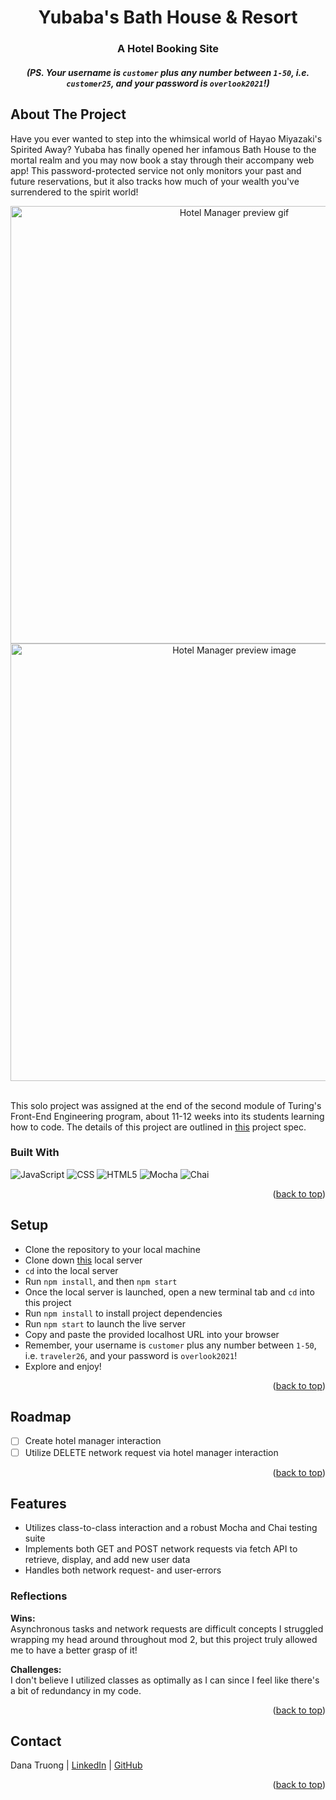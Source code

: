 <a name="readme-top"></a>

<!-- HEADER -->
<h1 align="center">Yubaba's Bath House & Resort</h1>

<h3 align="center">A Hotel Booking Site</h3>

<!-- <h4 align="center"><a href="https://vfields.github.io/travel-tracker/"><strong>Deploy Link</strong></a> | <a href="https://github.com/vfields/travel-tracker"><strong>Explore The Docs »</strong></a></h4> -->

<h5 align="center">(PS. Your username is <code>customer</code> plus any number between <code>1-50</code>, i.e. <code>customer25</code>, and your password is <code>overlook2021</code>!)</h5>

<p></p>

<!-- TABLE OF CONTENTS -->
<!-- <details>
  <summary>Table of Contents</summary>
  <ol>
    <li>
      <a href="#about-the-project">About The Project</a>
      <ul>
        <li><a href="#built-with">Built With</a></li>
      </ul>
    </li>
    <li><a href="#setup">Setup</a></li>
    <li><a href="#roadmap">Roadmap</a></li>
    <li>
        <a href="#features">Features</a>
        <ul>
            <li><a href="#reflections">Reflections</a>
        </ul>
    </li>
    <li><a href="#contact">Contact</a></li>
  </ol>
</details> -->

## About The Project
Have you ever wanted to step into the whimsical world of Hayao Miyazaki's Spirited Away? Yubaba has finally opened her infamous Bath House to the mortal realm and you may now book a stay through their accompany web app! This password-protected service not only monitors your past and future reservations, but it also tracks how much of your wealth you've surrendered to the spirit world!
<br>
<p align="center">
    <img width="700" src="https://user-images.githubusercontent.com/110209726/201823763-e89c8d1c-68e5-4ffb-91ee-26c70aa3cb94.gif" alt="Hotel Manager preview gif">
    <img width="700" src="https://user-images.githubusercontent.com/110209726/201823890-e589e15d-e38e-42ff-b6de-205edad4db69.png" alt="Hotel Manager preview image">

</p>
<br />
This solo project was assigned at the end of the second module of Turing's Front-End Engineering program, about 11-12 weeks into its students learning how to code. The details of this project are outlined in <a href="https://frontend.turing.edu/projects/overlook.html">this</a> project spec.

### Built With

![JavaScript][JavaScript-shield]
![CSS][CSS-shield]
![HTML5][HTML-shield]
![Mocha][Mocha-shield]
![Chai][Chai-shield]

<p align="right">(<a href="#readme-top">back to top</a>)</p>

## Setup
- Clone the repository to your local machine
- Clone down <a href="https://github.com/turingschool-examples/overlook-api">this</a> local server
- `cd` into the local server
- Run `npm install`, and then `npm start`
- Once the local server is launched, open a new terminal tab and `cd` into this project
- Run `npm install` to install project dependencies
- Run `npm start` to launch the live server
- Copy and paste the provided localhost URL into your browser
- Remember, your username is <code>customer</code> plus any number between <code>1-50</code>, i.e. <code>traveler26</code>, and your password is <code>overlook2021</code>!
- Explore and enjoy!

<p align="right">(<a href="#readme-top">back to top</a>)</p>

## Roadmap

- [ ] Create hotel manager interaction
- [ ] Utilize DELETE network request via hotel manager interaction

<p align="right">(<a href="#readme-top">back to top</a>)</p>

## Features

- Utilizes class-to-class interaction and a robust Mocha and Chai testing suite
- Implements both GET and POST network requests via fetch API to retrieve, display, and add new user data
- Handles both network request- and user-errors

### Reflections
<b>Wins:</b><br>
Asynchronous tasks and network requests are difficult concepts I struggled wrapping my head around throughout mod 2, but this project truly allowed me to have a better grasp of it!
<p>
<b>Challenges:</b><br>
I don't believe I utilized classes as optimally as I can since I feel like there's a bit of redundancy in my code.

<p align="right">(<a href="#readme-top">back to top</a>)</p>

## Contact

Dana Truong | [LinkedIn](https://www.linkedin.com/in/dana-truong-a1b35a250/) | [GitHub](https://github.com/tramtram1130)<br>

<p align="right">(<a href="#readme-top">back to top</a>)</p>

<!-- MARKDOWN LINKS & IMAGES -->
[JavaScript-shield]: https://img.shields.io/badge/javascript%20-%23323330.svg?&style=for-the-badge&logo=javascript&logoColor=%23F7DF1E
[CSS-shield]: https://img.shields.io/badge/CSS3-1572B6?style=for-the-badge&logo=css3&logoColor=white
[HTML-shield]: https://img.shields.io/badge/HTML5-E34F26?style=for-the-badge&logo=html5&logoColor=white
[Mocha-shield]: https://img.shields.io/badge/Mocha-8D6748?style=for-the-badge&logo=Mocha&logoColor=white
[Chai-shield]: https://img.shields.io/badge/Chai-A30701?style=for-the-badge&logo=chai&logoColor=white
